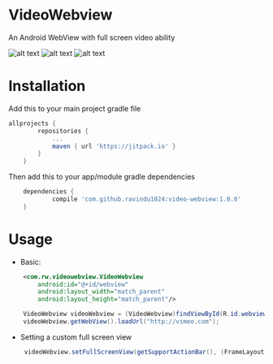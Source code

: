# VideoWebview
An Android WebView with full screen video ability

![alt text](https://raw.githubusercontent.com/ravindu1024/video-webview/master/screenshots/1.png)
![alt text](https://raw.githubusercontent.com/ravindu1024/video-webview/master/screenshots/2.png)
![alt text](https://raw.githubusercontent.com/ravindu1024/video-webview/master/screenshots/3.png)

# Installation
Add this to your main project gradle file
```gradle
allprojects {
		repositories {
			...
			maven { url 'https://jitpack.io' }
		}
	}
```

Then add this to your app/module gradle dependencies
```gradle
	dependencies {
	        compile 'com.github.ravindu1024:video-webview:1.0.0'
	}

```

# Usage
- Basic: 
```xml
    <com.rw.videowebview.VideoWebview
        android:id="@+id/webview"
        android:layout_width="match_parent"
        android:layout_height="match_parent"/>
```
```java
    VideoWebview videoWebview = (VideoWebview)findViewById(R.id.webview);
    videoWebview.getWebView().loadUrl("http://vimeo.com");
```
    
- Setting a custom full screen view
   ```java
    videoWebview.setFullScreenView(getSupportActionBar(), (FrameLayout) findViewById(R.id.fullscreen_view));
    ```
